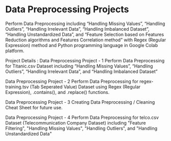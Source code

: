 # Data Preprocessing Projects

Perform Data Preprocessing including “Handling Missing Values”, “Handling 
Outliers”, “Handling Irrelevant Data”, “Handling Imbalanced Dataset”, “Handling 
Unstandardized Data”, and “Feature Selection based on Features Reduction algorithms and 
Features Correlation method” with Regex (Regular Expression) method and Python
programming language in Google Colab platform.

Project Details :
Data Preprocessing Project - 1
Perform Data Preprocessing for Titanic.csv Dataset including “Handling Missing Values”, “Handling Outliers”, “Handling Irrelevant Data”, and “Handling Imbalanced Dataset”

Data Preprocessing Project - 2
Perform Data Preprocessing for regex-training.tsv (Tab Seperated Value) Dataset using Regex (Regular Expression), .contains(), and .replace() functions.

Data Preprocessing Project - 3
Creating Data Preprocessing / Cleaning Cheat Sheet for future use.

Data Preprocessing Project - 4
Perform Data Preprocessing for telco.csv Dataset (Telecommunication Company Dataset) including "Feature Filtering", "Handling Missing Values", "Handling Outliers", and "Handling Unstandardized Data"
